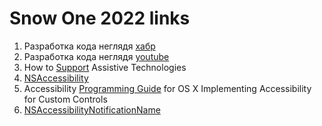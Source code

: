 # Snow One 2022 links

1. Разработка кода неглядя [хабр](https://habr.com/ru/post/465643/)
2. Разработка кода неглядя [youtube](https://youtu.be/HA2rEyG2UfE)
3. How to [Support](https://docs.oracle.com/javase/tutorial/uiswing/misc/access.html) Assistive Technologies
4. [NSAccessibility](https://developer.apple.com/documentation/appkit/nsaccessibility?language=objc)
5. Accessibility [Programming Guide](https://developer.apple.com/library/archive/documentation/Accessibility/Conceptual/AccessibilityMacOSX/ImplementingAccessibilityforCustomControls.html) for OS X Implementing Accessibility for Custom Controls
6. [NSAccessibilityNotificationName](https://developer.apple.com/documentation/appkit/nsaccessibilitynotificationname?language=objc)